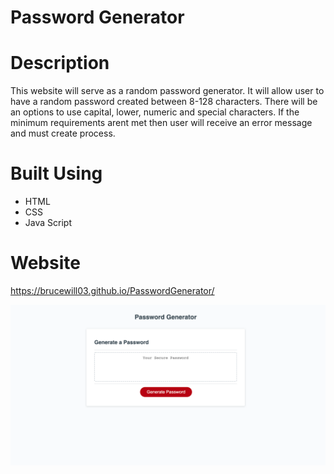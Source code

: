 # Password Generator

# Description

This website will serve as a random password generator. It will allow user to have a random password created between 8-128 characters. There will be an options to use capital, lower, numeric and special characters. If the minimum requirements arent met then user will receive an error message and must create process. 

# Built Using
* HTML
* CSS
* Java Script

# Website 
https://brucewill03.github.io/PasswordGenerator/

![ScreenShot5](https://github.com/brucewill03/PasswordGenerator/raw/main/Images/Screenshot5.png)